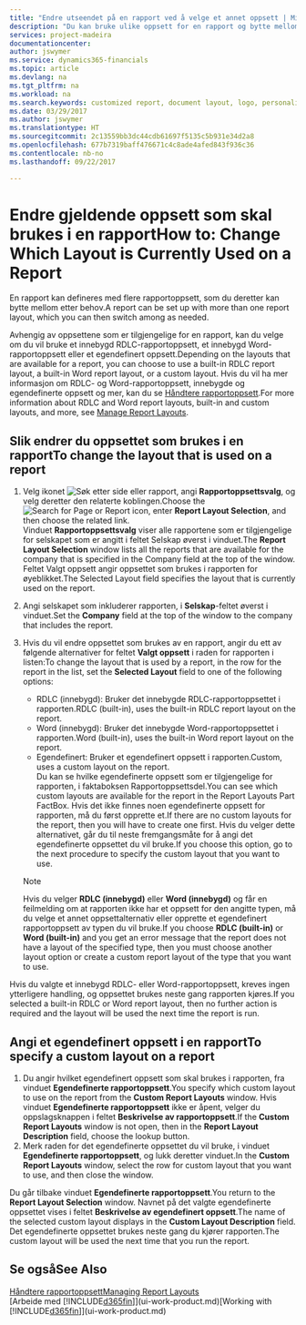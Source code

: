 ```yaml
---
title: "Endre utseendet på en rapport ved å velge et annet oppsett | Microsoft-dokumentasjon"
description: "Du kan bruke ulike oppsett for en rapport og bytte mellom oppsett for å endre utseendet på den."
services: project-madeira
documentationcenter: 
author: jswymer
ms.service: dynamics365-financials
ms.topic: article
ms.devlang: na
ms.tgt_pltfrm: na
ms.workload: na
ms.search.keywords: customized report, document layout, logo, personalize
ms.date: 03/29/2017
ms.author: jswymer
ms.translationtype: HT
ms.sourcegitcommit: 2c13559bb3dc44cdb61697f5135c5b931e34d2a8
ms.openlocfilehash: 677b7319baff476671c4c8ade4afed843f936c36
ms.contentlocale: nb-no
ms.lasthandoff: 09/22/2017

---
```

# <a name="how-to-change-which-layout-is-currently-used-on-a-report"></a><span data-ttu-id="9e0e0-103">Endre gjeldende oppsett som skal brukes i en rapport</span><span class="sxs-lookup"><span data-stu-id="9e0e0-103">How to: Change Which Layout is Currently Used on a Report</span></span>
<span data-ttu-id="9e0e0-104">En rapport kan defineres med flere rapportoppsett, som du deretter kan bytte mellom etter behov.</span><span class="sxs-lookup"><span data-stu-id="9e0e0-104">A report can be set up with more than one report layout, which you can then switch among as needed.</span></span>

<span data-ttu-id="9e0e0-105">Avhengig av oppsettene som er tilgjengelige for en rapport, kan du velge om du vil bruke et innebygd RDLC-rapportoppsett, et innebygd Word-rapportoppsett eller et egendefinert oppsett.</span><span class="sxs-lookup"><span data-stu-id="9e0e0-105">Depending on the layouts that are available for a report, you can choose to use a built-in RDLC report layout, a built-in Word report layout, or a custom layout.</span></span> <span data-ttu-id="9e0e0-106">Hvis du vil ha mer informasjon om RDLC- og Word-rapportoppsett, innebygde og egendefinerte oppsett og mer, kan du se [Håndtere rapportoppsett](ui-manage-report-layouts.md).</span><span class="sxs-lookup"><span data-stu-id="9e0e0-106">For more information about RDLC and Word report layouts, built-in and custom layouts, and more, see [Manage Report Layouts](ui-manage-report-layouts.md).</span></span>

## <a name="to-change-the-layout-that-is-used-on-a-report"></a><span data-ttu-id="9e0e0-107">Slik endrer du oppsettet som brukes i en rapport</span><span class="sxs-lookup"><span data-stu-id="9e0e0-107">To change the layout that is used on a report</span></span>
1. <span data-ttu-id="9e0e0-108">Velg ikonet ![Søk etter side eller rapport](media/ui-search/search_small.png "Ikonet Søk etter side eller rapport"), angi **Rapportoppsettsvalg**, og velg deretter den relaterte koblingen.</span><span class="sxs-lookup"><span data-stu-id="9e0e0-108">Choose the ![Search for Page or Report](media/ui-search/search_small.png "Search for Page or Report icon") icon, enter **Report Layout Selection**, and then choose the related link.</span></span>  
   <span data-ttu-id="9e0e0-109">Vinduet **Rapportoppsettsvalg** viser alle rapportene som er tilgjengelige for selskapet som er angitt i feltet Selskap øverst i vinduet.</span><span class="sxs-lookup"><span data-stu-id="9e0e0-109">The **Report Layout Selection** window lists all the reports that are available for the company that is specified in the Company field at the top of the window.</span></span> <span data-ttu-id="9e0e0-110">Feltet Valgt oppsett angir oppsettet som brukes i rapporten for øyeblikket.</span><span class="sxs-lookup"><span data-stu-id="9e0e0-110">The Selected Layout field specifies the layout that is currently used on the report.</span></span>
2. <span data-ttu-id="9e0e0-111">Angi selskapet som inkluderer rapporten, i **Selskap**-feltet øverst i vinduet.</span><span class="sxs-lookup"><span data-stu-id="9e0e0-111">Set the **Company** field at the top of the window to the company that includes the report.</span></span>
3. <span data-ttu-id="9e0e0-112">Hvis du vil endre oppsettet som brukes av en rapport, angir du ett av følgende alternativer for feltet **Valgt oppsett** i raden for rapporten i listen:</span><span class="sxs-lookup"><span data-stu-id="9e0e0-112">To change the layout that is used by a report, in the row for the report in the list, set the **Selected Layout** field to one of the following options:</span></span>
   * <span data-ttu-id="9e0e0-113">RDLC (innebygd): Bruker det innebygde RDLC-rapportoppsettet i rapporten.</span><span class="sxs-lookup"><span data-stu-id="9e0e0-113">RDLC (built-in), uses the built-in RDLC report layout on the report.</span></span>
   * <span data-ttu-id="9e0e0-114">Word (innebygd): Bruker det innebygde Word-rapportoppsettet i rapporten.</span><span class="sxs-lookup"><span data-stu-id="9e0e0-114">Word (built-in), uses the built-in Word report layout on the report.</span></span>
   * <span data-ttu-id="9e0e0-115">Egendefinert: Bruker et egendefinert oppsett i rapporten.</span><span class="sxs-lookup"><span data-stu-id="9e0e0-115">Custom, uses a custom layout on the report.</span></span>  
     <span data-ttu-id="9e0e0-116">Du kan se hvilke egendefinerte oppsett som er tilgjengelige for rapporten, i faktaboksen Rapportoppsettsdel.</span><span class="sxs-lookup"><span data-stu-id="9e0e0-116">You can see which custom layouts are available for the report in the Report Layouts Part FactBox.</span></span> <span data-ttu-id="9e0e0-117">Hvis det ikke finnes noen egendefinerte oppsett for rapporten, må du først opprette et.</span><span class="sxs-lookup"><span data-stu-id="9e0e0-117">If there are no custom layouts for the report, then you will have to create one first.</span></span> <span data-ttu-id="9e0e0-118">Hvis du velger dette alternativet, går du til neste fremgangsmåte for å angi det egendefinerte oppsettet du vil bruke.</span><span class="sxs-lookup"><span data-stu-id="9e0e0-118">If you choose this option, go to the next procedure to specify the custom layout that you want to use.</span></span>

    > [!NOTE]  
    >   <span data-ttu-id="9e0e0-119">Hvis du velger **RDLC (innebygd)** eller **Word (innebygd)** og får en feilmelding om at rapporten ikke har et oppsett for den angitte typen, må du velge et annet oppsettalternativ eller opprette et egendefinert rapportoppsett av typen du vil bruke.</span><span class="sxs-lookup"><span data-stu-id="9e0e0-119">If you choose **RDLC (built-in)** or **Word (built-in)** and you get an error message that the report does not have a layout of the specified type, then you must choose another layout option or create a custom report layout of the type that you want to use.</span></span>

<span data-ttu-id="9e0e0-120">Hvis du valgte et innebygd RDLC- eller Word-rapportoppsett, kreves ingen ytterligere handling, og oppsettet brukes neste gang rapporten kjøres.</span><span class="sxs-lookup"><span data-stu-id="9e0e0-120">If you selected a built-in RDLC or Word report layout, then no further action is required and the layout will be used the next time the report is run.</span></span>

## <a name="to-specify-a-custom-layout-on-a-report"></a><span data-ttu-id="9e0e0-121">Angi et egendefinert oppsett i en rapport</span><span class="sxs-lookup"><span data-stu-id="9e0e0-121">To specify a custom layout on a report</span></span>
1. <span data-ttu-id="9e0e0-122">Du angir hvilket egendefinert oppsett som skal brukes i rapporten, fra vinduet **Egendefinerte rapportoppsett**.</span><span class="sxs-lookup"><span data-stu-id="9e0e0-122">You specify which custom layout to use on the report from the **Custom Report Layouts** window.</span></span> <span data-ttu-id="9e0e0-123">Hvis vinduet **Egendefinerte rapportoppsett** ikke er åpent, velger du oppslagsknappen i feltet **Beskrivelse av rapportoppsett**.</span><span class="sxs-lookup"><span data-stu-id="9e0e0-123">If the **Custom Report Layouts** window is not open, then in the **Report Layout Description** field, choose the lookup button.</span></span>
2. <span data-ttu-id="9e0e0-124">Merk raden for det egendefinerte oppsettet du vil bruke, i vinduet **Egendefinerte rapportoppsett**, og lukk deretter vinduet.</span><span class="sxs-lookup"><span data-stu-id="9e0e0-124">In the **Custom Report Layouts** window, select the row for custom layout that you want to use, and then close the window.</span></span>

<span data-ttu-id="9e0e0-125">Du går tilbake vinduet **Egendefinerte rapportoppsett**.</span><span class="sxs-lookup"><span data-stu-id="9e0e0-125">You return to the **Report Layout Selection** window.</span></span> <span data-ttu-id="9e0e0-126">Navnet på det valgte egendefinerte oppsettet vises i feltet **Beskrivelse av egendefinert oppsett**.</span><span class="sxs-lookup"><span data-stu-id="9e0e0-126">The name of the selected custom layout displays in the **Custom Layout Description** field.</span></span> <span data-ttu-id="9e0e0-127">Det egendefinerte oppsettet brukes neste gang du kjører rapporten.</span><span class="sxs-lookup"><span data-stu-id="9e0e0-127">The custom layout will be used the next time that you run the report.</span></span>

## <a name="see-also"></a><span data-ttu-id="9e0e0-128">Se også</span><span class="sxs-lookup"><span data-stu-id="9e0e0-128">See Also</span></span>
[<span data-ttu-id="9e0e0-129">Håndtere rapportoppsett</span><span class="sxs-lookup"><span data-stu-id="9e0e0-129">Managing Report Layouts</span></span>](ui-manage-report-layouts.md)  
<span data-ttu-id="9e0e0-130">[Arbeide med [!INCLUDE[d365fin](includes/d365fin_md.md)]](ui-work-product.md)</span><span class="sxs-lookup"><span data-stu-id="9e0e0-130">[Working with [!INCLUDE[d365fin](includes/d365fin_md.md)]](ui-work-product.md)</span></span>

